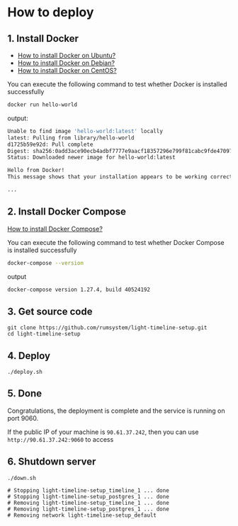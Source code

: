 # How to deploy

## 1. Install Docker

- [How to install Docker on Ubuntu?](https://yeasy.gitbook.io/docker_practice/install/ubuntu)
- [How to install Docker on Debian?](https://yeasy.gitbook.io/docker_practice/install/debian)
- [How to install Docker on CentOS?](https://yeasy.gitbook.io/docker_practice/install/centos)

You can execute the following command to test whether Docker is installed successfully

```bash
docker run hello-world
```

output:

```bash
Unable to find image 'hello-world:latest' locally
latest: Pulling from library/hello-world
d1725b59e92d: Pull complete
Digest: sha256:0add3ace90ecb4adbf7777e9aacf18357296e799f81cabc9fde470971e499788
Status: Downloaded newer image for hello-world:latest

Hello from Docker!
This message shows that your installation appears to be working correctly.

...
```

## 2. Install Docker Compose

[How to install Docker Compose?](https://yeasy.gitbook.io/docker_practice/compose/install)

You can execute the following command to test whether Docker Compose is installed successfully

```bash
docker-compose --version
```

output

```bash
docker-compose version 1.27.4, build 40524192
```

## 3. Get source code

```
git clone https://github.com/rumsystem/light-timeline-setup.git
cd light-timeline-setup
```

## 4. Deploy

```
./deploy.sh
```

## 5. Done

Congratulations, the deployment is complete and the service is running on port 9060.

If the public IP of your machine is `90.61.37.242`, then you can use `http://90.61.37.242:9060` to access

## 6. Shutdown server

```
./down.sh

# Stopping light-timeline-setup_timeline_1 ... done
# Stopping light-timeline-setup_postgres_1 ... done
# Removing light-timeline-setup_timeline_1 ... done
# Removing light-timeline-setup_postgres_1 ... done
# Removing network light-timeline-setup_default
```